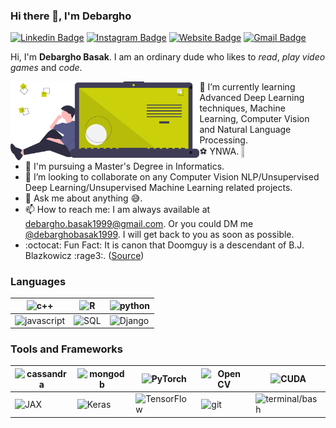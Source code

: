 ### Hi there 👋, I'm Debargho

<!--
**Debargho99/Debargho99** is a ✨ _special_ ✨ repository because its `README.md` (this file) appears on your GitHub profile.

Here are some ideas to get you started:

- 🔭 I’m currently working on ...
- 🌱 I’m currently learning ...
- 👯 I’m looking to collaborate on ...
- 🤔 I’m looking for help with ...
- 💬 Ask me about ...
- 📫 How to reach me: ...
- 😄 Pronouns: ...
- ⚡ Fun fact: ...
-->


[![Linkedin Badge](https://img.shields.io/badge/-Debargho_Basak-2867b2?style=flat&logo=Linkedin&logoColor=white&link=https://www.linkedin.com/in/debargho-basak-477b43150/)](https://www.linkedin.com/in/debargho-basak-477b43150/)
[![Instagram Badge](https://img.shields.io/badge/-debarghobasak1999-8A2BE2?style=flat&logo=Instagram&logoColor=white&link=https://www.instagram.com/debarghobasak1999/)](https://www.instagram.com/debarghobasak1999/)
[![Website Badge](https://img.shields.io/badge/-debargho99.io-ff7139?style=flat&logo=Firefox-Browser&logoColor=white&link=https://debargho99.github.io/)](https://debargho99.github.io/debarghobasak.github.io/)
[![Gmail Badge](https://img.shields.io/badge/-debarghobasak1999-D14836?style=flat&logo=gmail&logoColor=white&link=mailto:debargho.basak1999@gmail.com)](mailto:debargho.basak1999@gmail.com)

<!-- [![Medium Badge](https://img.shields.io/badge/-debargho__basak-12100E?style=flat&logo=medium&logoColor=white&link=)]() -->

Hi, I'm **Debargho Basak**. I  am an ordinary dude who likes to _read_, _play video games_ and _code_.

<a href='https://undraw.co/'> 
    <img align='left' alt='programmer' width=60% src='./undraw_code_thinking_1jeh (2).svg'/>
</a>

- 🌱 I’m currently learning Advanced Deep Learning techniques, Machine Learning, Computer Vision and Natural Language Processing.
- :soccer: YNWA. <img src="https://media.giphy.com/media/W01pzXli5X0OQmkQcN/giphy.gif" width="10%" height="5%" align = 'center'/>
- 💼 I'm pursuing a Master's Degree in Informatics.
- 👯 I’m looking to collaborate on any Computer Vision NLP/Unsupervised Deep Learning/Unsupervised Machine Learning related projects.
- 💬 Ask me about anything :sweat_smile:.
- 📫 How to reach me: I am always available at [debargho.basak1999@gmail.com](mailto:debargho.basak1999@gmail.com]). Or you could DM me [@debarghobasak1999](https://www.instagram.com/debarghobasak1999/). I will get back to you as soon as possible.
- :octocat: Fun Fact: It is canon that Doomguy is a descendant of B.J. Blazkowicz :rage3:. ([Source](https://doom.fandom.com/wiki/B.J._Blazkowicz))


### Languages
| <img alt='c++' width='32px' height='32px' src='https://skillicons.dev/icons?i=cpp'/>|<img alt='R' width='32px' height='32px' src='https://skillicons.dev/icons?i=python'/>|<img alt='python' width='32px' height='32px' src='https://skillicons.dev/icons?i=mongodb'/>|
|---|---|---|
|<img alt='javascript' width='32px' height='32px' src='https://skillicons.dev/icons?i=cassandra'/>|<img alt='SQL' width='32px' height='32px' src='https://skillicons.dev/icons?i=mysql'/>|<img alt='Django' width='32px' height='32px' src='https://skillicons.dev/icons?i=js'/>


### Tools and Frameworks
|<img alt='cassandra' width='32px' height='32px' src='https://skillicons.dev/icons?i=pytorch'/> |<img alt='mongodb' width='32px' height='32px' src='https://skillicons.dev/icons?i=tensorflow'/>|<img alt='PyTorch' width='32px' height='32px' src='https://skillicons.dev/icons?i=docker'>| <img alt='Open CV' width='32px' height='32px' src='https://skillicons.dev/icons?i=aws'/>| <img alt='CUDA' width='40px' height='32px' src='https://skillicons.dev/icons?i=gcp'>|
|---|---|---|---|---|
|<img alt='JAX' width='40px' height='32px' src='https://skillicons.dev/icons?i=kubernetes'/>|<img alt='Keras' width='45px' height='32px' src='https://skillicons.dev/icons?i=fastapi'/> | <img alt='TensorFlow' width='55px' height='32px' src='https://skillicons.dev/icons?i=cmake'/> |<img alt='git' width='32px' height='32px' src='https://skillicons.dev/icons?i=git'/>| <img alt='terminal/bash' width='32px' height='32px' src='https://skillicons.dev/icons?i=elasticsearch'/>|

